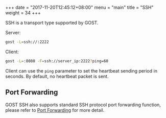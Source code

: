 +++
date = "2017-11-20T12:45:12+08:00"
menu = "main"
title = "SSH"
weight = 34
+++

SSH is a transport type supported by GOST.

Server:

```bash
gost -L=ssh://:2222
```

Client:

```bash
gost -L=:8080 -F=ssh://server_ip:2222?ping=60
```

Client can use the `ping` parameter to set the heartbeat sending period in seconds. By default, no heartbeat packet is sent.

## Port Forwarding

GOST SSH also supports standard SSH protocol port forwarding function, please refer to [Port Forwarding](../port-forwarding) for more detail.
